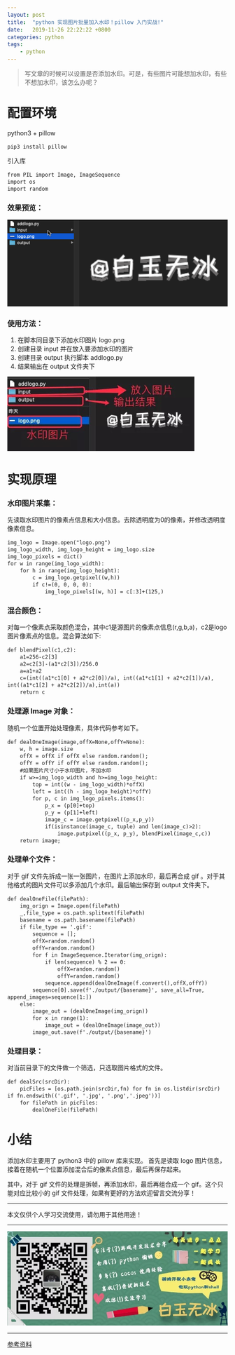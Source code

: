 ```yaml
---
layout: post
title:  "python 实现图片批量加入水印！pillow 入门实战!"
date:   2019-11-26 22:22:22 +0800
categories: python
tags:
    - python
---
```

> 写文章的时候可以设置是否添加水印。可是，有些图片可能想加水印，有些不想加水印，该怎么办呢？

# 配置环境

python3 + pillow  

```
pip3 install pillow
```

引入库

```
from PIL import Image, ImageSequence
import os
import random
```

### 效果预览：

![](/img/in-post/201911/1126-result.gif)  

### 使用方法：

1. 在脚本同目录下添加水印图片 logo.png
2. 创建目录 input 并在放入要添加水印的图片
3. 创建目录 output 执行脚本 addlogo.py
4. 结果输出在 output 文件夹下

![](/img/in-post/201911/1126-use.png)  


# 实现原理

### 水印图片采集：

先读取水印图片的像素点信息和大小信息。去除透明度为0的像素，并修改透明度像素信息。

```
img_logo = Image.open("logo.png")
img_logo_width, img_logo_height = img_logo.size
img_logo_pixels = dict()
for w in range(img_logo_width):
    for h in range(img_logo_height):
        c = img_logo.getpixel((w,h))
        if c!=(0, 0, 0, 0):
            img_logo_pixels[(w, h)] = c[:3]+(125,)
```
          
### 混合颜色：

对每一个像素点采取颜色混合，其中c1是源图片的像素点信息(r,g,b,a)，c2是logo图片像素点的信息。混合算法如下:

```
def blendPixel(c1,c2):
    a1=256-c2[3]
    a2=c2[3]-(a1*c2[3])/256.0
    a=a1+a2
    c=(int((a1*c1[0] + a2*c2[0])/a), int((a1*c1[1] + a2*c2[1])/a), int((a1*c1[2] + a2*c2[2])/a),int(a))
    return c
```

### 处理源 Image 对象：

随机一个位置开始处理像素，具体代码参考如下。

```
def dealOneImage(image,offX=None,offY=None):
    w, h = image.size
    offX = offX if offX else random.random();
    offY = offY if offY else random.random();
    #如果图片尺寸小于水印图片，不加水印
    if w>=img_logo_width and h>=img_logo_height:
        top = int((w - img_logo_width)*offX)
        left = int((h - img_logo_height)*offY)
        for p, c in img_logo_pixels.items():
            p_x = (p[0]+top)
            p_y = (p[1]+left)
            image_c = image.getpixel((p_x,p_y))
            if(isinstance(image_c, tuple) and len(image_c)>2):
                image.putpixel((p_x, p_y), blendPixel(image_c,c))
    return image;
```

### 处理单个文件：

对于 gif 文件先拆成一张一张图片，在图片上添加水印，最后再合成 gif 。对于其他格式的图片文件可以多添加几个水印。最后输出保存到 output 文件夹下。

```
def dealOneFile(filePath):
    img_orign = Image.open(filePath)
    _,file_type = os.path.splitext(filePath)
    basename = os.path.basename(filePath)
    if file_type == '.gif':
        sequence = [];
        offX=random.random()
        offY=random.random()
        for f in ImageSequence.Iterator(img_orign):
            if len(sequence) % 2 == 0:
                offX=random.random()
                offY=random.random()
            sequence.append(dealOneImage(f.convert(),offX,offY))
        sequence[0].save(f'./output/{basename}', save_all=True, append_images=sequence[1:])
    else:
        image_out = (dealOneImage(img_orign))
        for x in range(1):
            image_out = (dealOneImage(image_out))
        image_out.save(f'./output/{basename}')
```

### 处理目录：

对当前目录下的文件做一个筛选，只选取图片格式的文件。

```
def dealSrc(srcDir):
    picFiles = [os.path.join(srcDir,fn) for fn in os.listdir(srcDir) if fn.endswith(('.gif', '.jpg', '.png','.jpeg'))]
    for filePath in picFiles:
        dealOneFile(filePath)
```

# 小结

添加水印主要用了 python3 中的 pillow 库来实现。 首先是读取 logo 图片信息，接着在随机一个位置添加混合后的像素点信息，最后再保存起来。  

其中，对于 gif 文件的处理是拆帧，再添加水印，最后再组合成一个 gif。这个只能对应比较小的 gif 文件处理，如果有更好的方法欢迎留言交流分享！  


---  

本文仅供个人学习交流使用，请勿用于其他用途！

--- 

![](/img/in-post/bottom.png)  

---  

[参考资料](https://mp.weixin.qq.com/s/hO2e8ez_vXTGwHLjCPSQWw)  